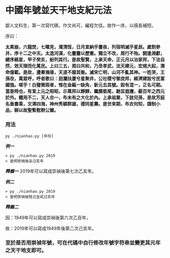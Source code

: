 # 中國年號並天干地支紀元法

鄙人文科生，第一次寫代碼，作文尚可，編程欠佳。故作一序，以揚長補短。

序曰：

**太素崩，六龍焚，七曜見，濁清恆，日月宣納乎晝夜，列宿明滅乎星辰。歲割參井，序十二之中天。太逸河漢，化靈靈以歷憲。獨立不改，周行不殆。閼逢淵獻，總序經星，甲子癸亥，紛列其行。是故聖賢，上承天命，正元月以治家邦，下法自然，效天理而化萬民。上曰三五，周曰共和，乃至孝武，法天建元，宏規大起，溯命億載。是故，盪秦滌唐，天道不廢其衡。滅宋亡明，山河不亂其神。一姓哭，王孫改，萬眾呼，呼者歌曰：迴瀾扶廈兮星聚井，公社稷兮黎庶邦，經濟建設兮民富國強。嗟乎！白璧微瑕者，惟在金甌一缺角，新元去其號。設有混一，正名可期。當是時也，有宣上元之昭昭，示萬邦以錚錚，羈縻銜尾，馳旨遐邇，蔽百年之西元於外。體用不二，天人合一，布未有之大化於內。上承祖業，下啟兒孫，是故芳庭名垂書乘，文澤四海，神州秀穎群雄，德同星壽。是世來期，布衣何知，謹制小品，聊以故聖暫慰群公爾。**



### 用法

`py ./nianhao.py [年份]`

**_例一_**
```
> py ./nianhao.py 2019
> 皇明崇禎後柒己亥年
```

**_釋義一_**
2019年可以寫成崇禎後第七次乙亥年。

**_例二_**
```
> py ./nianhao.py 2019
> 皇明崇禎後陸己丑貳己亥年
```

**_釋義二_**

因：1949年可以寫成崇禎後第六次乙丑年，

故：2019年可以寫成1949年後第二次己亥年。

### 至於是否用崇禎年號，可在代碼中自行修改年號字符串並變更其元年之天干地支即可。
